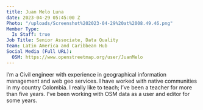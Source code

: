 ```yaml
---
title: Juan Melo Luna
date: 2023-04-29 05:45:00 Z
Photo: "/uploads/Screenshot%202023-04-29%20at%2008.49.46.png"
Member Type:
  Is Staff: true
Job Title: Senior Associate, Data Quality
Team: Latin America and Caribbean Hub
Social Media (Full URL):
  OSM: https://www.openstreetmap.org/user/JuanMelo
---
```


I’m a Civil engineer with experience in geographical information management and web geo services. I have worked with native communities in my country Colombia. I really like to teach; I’ve been a teacher for more than five years. I’ve been working with OSM data as a user and editor for some years.